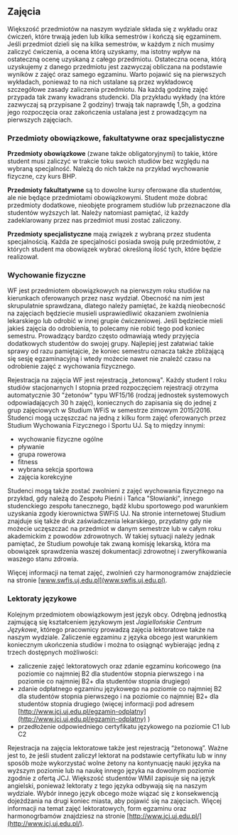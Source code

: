 ## Zajęcia

Większość przedmiotów na naszym wydziale składa się z wykładu oraz ćwiczeń, które trwają jeden lub kilka semestrów i kończą się egzaminem. Jeśli przedmiot dzieli się na kilka semestrów, w każdym z nich musimy zaliczyć ćwiczenia, a ocena którą uzyskamy, ma istotny wpływ na ostateczną ocenę uzyskaną z całego przedmiotu. Ostateczna ocena, którą uzyskujemy z danego przedmiotu jest zazwyczaj obliczana na podstawie wyników z zajęć oraz samego egzaminu. Warto pojawić się na pierwszych wykładach, ponieważ to na nich ustalane są przez wykładowcę szczegółowe zasady zaliczenia przedmiotu. Na każdą godzinę zajęć przypada tak zwany kwadrans studencki. Dla przykładu wykłady (na które zazwyczaj są przypisane 2 godziny) trwają tak naprawdę 1,5h, a godzina jego rozpoczęcia oraz zakończenia ustalana jest z prowadzącym na pierwszych zajęciach.

### Przedmioty obowiązkowe, fakultatywne oraz specjalistyczne

__Przedmioty obowiązkowe__ (zwane także obligatoryjnymi) to takie, które student musi zaliczyć w trakcie toku swoich studiów bez względu na wybraną specjalność. Należą do nich także na przykład wychowanie fizyczne, czy kurs BHP.

__Przedmioty fakultatywne__ są to dowolne kursy oferowane dla studentów, ale nie będące przedmiotami obowiązkowymi. Student może dobrać przedmioty dodatkowe, nieobjęte programem studiów lub przeznaczone dla studentów wyższych lat. Należy natomiast pamiętać, iż każdy zadeklarowany przez nas przedmiot musi zostać zaliczony.

__Przedmioty specjalistyczne__ mają związek z wybraną przez studenta specjalnością. Każda ze specjalności posiada swoją pulę przedmiotów, z których student ma obowiązek wybrać określoną ilość tych, które będzie realizował.

### Wychowanie fizyczne

WF jest przedmiotem obowiązkowych na pierwszym roku studiów na kierunkach oferowanych przez nasz wydział. Obecność na nim jest skrupulatnie sprawdzana, dlatego należy pamiętać, że każdą nieobecność na zajęciach będziecie musieli usprawiedliwić okazaniem zwolnienia lekarskiego lub odrobić w innej grupie ćwiczeniowej. Jeśli będziecie mieli jakieś zajęcia do odrobienia, to polecamy nie robić tego pod koniec semestru. Prowadzący bardzo często odmawiają wtedy przyjęcia dodatkowych studentów do swojej grupy. Najlepiej jest załatwiać takie sprawy od razu pamiętajcie, że koniec semestru oznacza także zbliżającą się sesję egzaminacyjną i wtedy możecie nawet nie znaleźć czasu na odrobienie zajęć z wychowania fizycznego.

Rejestracja na zajęcia WF jest rejestracją „żetonową". Każdy student I roku studiów stacjonarnych I stopnia przed rozpoczęciem rejestracji otrzyma automatycznie 30 "żetonów" typu WF­15/16 (rodzaj jednostek systemowych odpowiadających 30 h zajęć), koniecznych do zapisania się do jednej z grup zajęciowych w Studium WFiS w semestrze zimowym 2015/2016. Studenci mogą uczęszczać na jedną z kilku form zajęć oferowanych przez Studium Wychowania Fizycznego i Sportu UJ. Są to między innymi:

+ wychowanie fizyczne ogólne
+ pływanie
+ grupa rowerowa
+ fitness
+ wybrana sekcja sportowa
+ zajęcia korekcyjne

Studenci mogą także zostać zwolnieni z zajęć wychowania fizycznego na przykład, gdy należą do Zespołu Pieśni i Tańca "Słowianki", innego studenckiego zespołu tanecznego, bądź klubu sportowego pod warunkiem uzyskania zgody kierownictwa SWFiS UJ. Na stronie internetowej Studium znajduje się także druk zaświadczenia lekarskiego, przydatny gdy nie możecie uczęszczać na przedmiot w danym semestrze lub w całym roku akademickim z powodów zdrowotnych. W takiej sytuacji należy jednak pamiętać, że Studium powołuje tak zwaną komisję lekarską, która ma obowiązek sprawdzenia waszej dokumentacji zdrowotnej i zweryfikowania waszego stanu zdrowia.

Więcej informacji na temat zajęć, zwolnień czy harmonogramów znajdziecie na stronie [www.swfis.uj.edu.pl](www.swfis.uj.edu.pl).

### Lektoraty językowe

Kolejnym przedmiotem obowiązkowym jest język obcy. Odrębną jednostką zajmującą się kształceniem językowym jest _Jagiellońskie Centrum Językowe_, którego pracownicy prowadzą zajęcia lektoratowe także na naszym wydziale. Zaliczenie egzaminu z języka obcego jest warunkiem koniecznym ukończenia studiów i można to osiągnąć wybierając jedną z trzech dostępnych możliwości:

+ zaliczenie zajęć lektoratowych oraz zdanie egzaminu końcowego (na poziomie co najmniej B2 dla studentów stopnia pierwszego i na poziomie co najmniej B2+ dla studentów stopnia drugiego)
+ zdanie odpłatnego egzaminu językowego na poziomie co najmniej B2 dla studentów stopnia pierwszego i na poziomie co najmniej B2+ dla studentów stopnia drugiego (więcej informacji pod adresem [http://www.jcj.uj.edu.pl/egzamin-odplatny](http://www.jcj.uj.edu.pl/egzamin-odplatny) )
+ przedłożenie odpowiedniego certyfikatu językowego na poziomie C1 lub C2

Rejestracja na zajęcia lektoratowe także jest rejestracją “żetonową”. Ważne jest to, że jeśli student zaliczył lektorat na podstawie certyfikatu lub w inny sposób może wykorzystać wolne żetony na kontynuację nauki języka na wyższym poziomie lub na naukę innego języka na dowolnym poziomie zgodnie z ofertą JCJ. Większość studentów WMiI zapisuje się na język angielski, ponieważ lektoraty z tego języka odbywają się na naszym wydziale. Wybór innego język obcego może wiązać się z konsekwencją dojeżdżania na drugi koniec miasta, aby pojawić się na zajęciach. Więcej informacji na temat zajęć lektoratowych, form egzaminu oraz harmonogrbamów znajdziesz na stronie [http://www.jcj.uj.edu.pl/](http://www.jcj.uj.edu.pl/).
